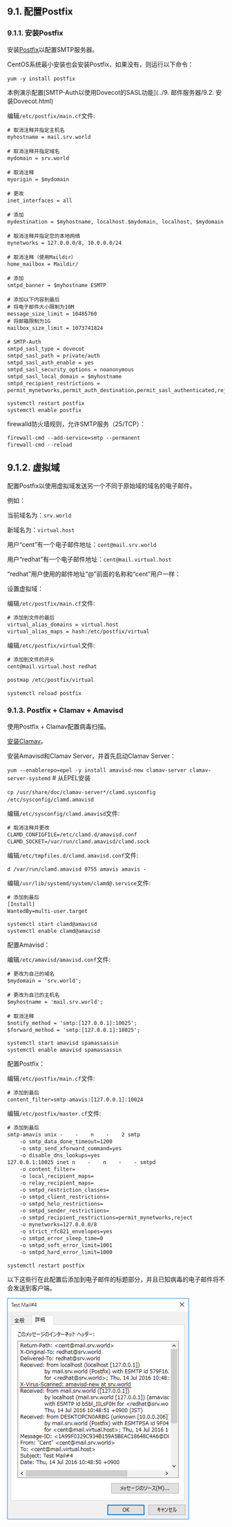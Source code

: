 ## 9.1. 配置Postfix

### 9.1.1. 安装Postfix

安装[Postfix](http://www.postfix.org/)以配置SMTP服务器。

CentOS系统最小安装也会安装Postfix，如果没有，则运行以下命令：

`yum -y install postfix`

本例演示配置[SMTP-Auth以使用Dovecot的SASL功能](../9. 邮件服务器/9.2. 安装Dovecot.html)

编辑`/etc/postfix/main.cf`文件:

```
# 取消注释并指定主机名
myhostname = mail.srv.world

# 取消注释并指定域名
mydomain = srv.world

# 取消注释
myorigin = $mydomain

# 更改
inet_interfaces = all

# 添加
mydestination = $myhostname, localhost.$mydomain, localhost, $mydomain

# 取消注释并指定您的本地网络
mynetworks = 127.0.0.0/8, 10.0.0.0/24

# 取消注释（使用Maildir）
home_mailbox = Maildir/

# 添加
smtpd_banner = $myhostname ESMTP

# 添加以下内容到最后
# 将电子邮件大小限制为10M
message_size_limit = 10485760
# 将邮箱限制为1G
mailbox_size_limit = 1073741824

# SMTP-Auth
smtpd_sasl_type = dovecot
smtpd_sasl_path = private/auth
smtpd_sasl_auth_enable = yes
smtpd_sasl_security_options = noanonymous
smtpd_sasl_local_domain = $myhostname
smtpd_recipient_restrictions = permit_mynetworks,permit_auth_destination,permit_sasl_authenticated,reject
```

```
systemctl restart postfix
systemctl enable postfix
```

firewalld防火墙规则，允许SMTP服务（25/TCP）：

```
firewall-cmd --add-service=smtp --permanent
firewall-cmd --reload
```

## 9.1.2. 虚拟域

配置Postfix以使用虚拟域发送另一个不同于原始域的域名的电子邮件。

例如：

当前域名为：`srv.world`

新域名为：`virtual.host`

用户“cent”有一个电子邮件地址：`cent@mail.srv.world`

用户“redhat”有一个电子邮件地址：`cent@mail.virtual.host`

“redhat”用户使用的邮件地址“@”前面的名称和“cent”用户一样：

设置虚拟域：

编辑`/etc/postfix/main.cf`文件:

```
# 添加到文件的最后
virtual_alias_domains = virtual.host
virtual_alias_maps = hash:/etc/postfix/virtual
```

编辑`/etc/postfix/virtual`文件:

```
# 添加到文件的开头
cent@mail.virtual.host redhat
```

`postmap /etc/postfix/virtual`

`systemctl reload postfix`

### 9.1.3. Postfix + Clamav + Amavisd

使用Postfix + Clamav配置病毒扫描。

[安装Clamav](https://www.server-world.info/en/note?os=CentOS_7&p=clamav)。

安装Amavisd和Clamav Server，并首先启动Clamav Server：

`yum --enablerepo=epel -y install amavisd-new clamav-server clamav-server-systemd` # 从EPEL安装

`cp /usr/share/doc/clamav-server*/clamd.sysconfig /etc/sysconfig/clamd.amavisd`

编辑`/etc/sysconfig/clamd.amavisd`文件:

```
# 取消注释并更改
CLAMD_CONFIGFILE=/etc/clamd.d/amavisd.conf
CLAMD_SOCKET=/var/run/clamd.amavisd/clamd.sock
```

编辑`/etc/tmpfiles.d/clamd.amavisd.conf`文件:

```
d /var/run/clamd.amavisd 0755 amavis amavis -
```

编辑`/usr/lib/systemd/system/clamd@.service`文件:

```
# 添加到最后
[Install]
WantedBy=multi-user.target
```

```
systemctl start clamd@amavisd
systemctl enable clamd@amavisd
```

配置Amavisd：

编辑`/etc/amavisd/amavisd.conf`文件:

```
# 更改为自己的域名
$mydomain = 'srv.world';

# 更改为自己的主机名
$myhostname = 'mail.srv.world';

# 取消注释
$notify_method = 'smtp:[127.0.0.1]:10025';
$forward_method = 'smtp:[127.0.0.1]:10025';
```

```
systemctl start amavisd spamassassin
systemctl enable amavisd spamassassin
```

配置Postfix：

编辑`/etc/postfix/main.cf`文件:

```
# 添加到最后
content_filter=smtp-amavis:[127.0.0.1]:10024
```

编辑`/etc/postfix/master.cf`文件:

```
# 添加到最后
smtp-amavis unix -    -    n    -    2 smtp
    -o smtp_data_done_timeout=1200
    -o smtp_send_xforward_command=yes
    -o disable_dns_lookups=yes
127.0.0.1:10025 inet n    -    n    -    - smtpd
    -o content_filter=
    -o local_recipient_maps=
    -o relay_recipient_maps=
    -o smtpd_restriction_classes=
    -o smtpd_client_restrictions=
    -o smtpd_helo_restrictions=
    -o smtpd_sender_restrictions=
    -o smtpd_recipient_restrictions=permit_mynetworks,reject
    -o mynetworks=127.0.0.0/8
    -o strict_rfc821_envelopes=yes
    -o smtpd_error_sleep_time=0
    -o smtpd_soft_error_limit=1001
    -o smtpd_hard_error_limit=1000
```

`systemctl restart postfix`

以下这些行在此配置后添加到电子邮件的标题部分，并且已知病毒的电子邮件将不会发送到客户端。

![postfix-clamav-amavisd](../Contents/postfix-clamav-amavisd.png)
